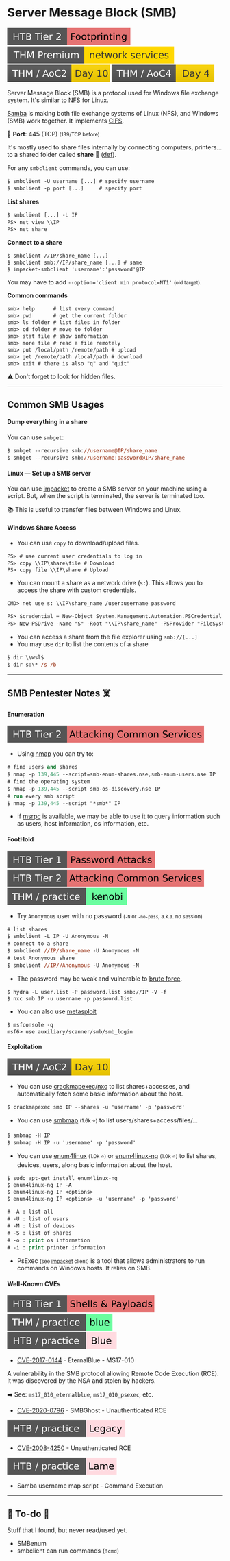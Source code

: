 # Server Message Block (SMB)

[![footprinting](../../../cybersecurity/_badges/htb/footprinting.svg)](https://academy.hackthebox.com/course/preview/footprinting)
[![networkservices](../../../cybersecurity/_badges/thmp/networkservices.svg)](https://tryhackme.com/room/networkservices)
[![adventofcyber2](../../../cybersecurity/_badges/thm/adventofcyber2/day10.svg)](https://tryhackme.com/room/adventofcyber2)
[![adventofcyber4](../../../cybersecurity/_badges/thm/adventofcyber4/day4.svg)](https://tryhackme.com/room/adventofcyber4)

<div class="row row-cols-lg-2"><div>

Server Message Block (SMB) is a protocol used for Windows file exchange system. It's similar to [NFS](/operating-systems/networking/protocols/nfs.md) for Linux.

[Samba](https://www.samba.org/) is making both file exchange systems of Linux (NFS), and Windows (SMB) work together. It implements [CIFS](/operating-systems/networking/protocols/cifs.md).

🐊️ **Port**: 445 (TCP) <small>(139/TCP before)</small>

It's mostly used to share files internally by connecting computers, printers... to a shared folder called **share** 📂 ([def](/operating-systems/windows/_knowledge/index.md#shared-folders)).


For any `smbclient` commands, you can use:

```ps
$ smbclient -U username [...] # specify username
$ smbclient -p port [...]     # specify port
```

**List shares**

```ps
$ smbclient [...] -L IP
PS> net view \\IP
PS> net share
```
</div><div>

**Connect to a share**

```shell!
$ smbclient //IP/share_name [...]
$ smbclient smb://IP/share_name [...] # same
$ impacket-smbclient 'username':'password'@IP
```

You may have to add `--option='client min protocol=NT1'` <small>(old target)</small>.

**Common commands**

```shell!
smb> help      # list every command
smb> pwd       # get the current folder
smb> ls folder # list files in folder
smb> cd folder # move to folder
smb> stat file # show information
smb> more file # read a file remotely
smb> put /local/path /remote/path # upload
smb> get /remote/path /local/path # download
smb> exit # there is also "q" and "quit"
```

⚠️ Don't forget to look for hidden files.
</div></div>

<hr class="sep-both">

## Common SMB Usages

<div class="row row-cols-lg-2"><div>

#### Dump everything in a share

You can use `smbget`:

```ps
$ smbget --recursive smb://username@IP/share_name
$ smbget --recursive smb://username:password@IP/share_name
```

#### Linux — Set up a SMB server

You can use [impacket](tools/impacket.md) to create a SMB server on your machine using a script. But, when the script is terminated, the server is terminated too.

📚 This is useful to transfer files between Windows and Linux.
</div><div>

#### Windows Share Access

* You can use `copy` to download/upload files.

```shell!
PS> # use current user credentials to log in
PS> copy \\IP\share\file # Download
PS> copy file \\IP\share # Upload
```

* You can mount a share as a network drive (`s:`). This allows you to access the share with custom credentials.

```shell!
CMD> net use s: \\IP\share_name /user:username password
```
```ps
PS> $credential = New-Object System.Management.Automation.PSCredential 'username', $(ConvertTo-SecureString 'password' -AsPlainText -Force)
PS> New-PSDrive -Name "S" -Root "\\IP\share_name" -PSProvider "FileSystem" -Credential $credential
```

* You can access a share from the file explorer using `smb://[...]`
* You may use `dir` to list the contents of a share

```ps
$ dir \\wsl$
$ dir s:\* /s /b
```
</div></div>


<hr class="sep-both">

## SMB Pentester Notes ☠️

<div class="row row-cols-lg-2"><div>

#### Enumeration

[![attacking_common_services](../../../cybersecurity/_badges/htb/attacking_common_services.svg)](https://academy.hackthebox.com/course/preview/attacking-common-services)

* Using [nmap](/cybersecurity/red-team/tools/scanners/ports/nmap.md) you can try to:

```ps
# find users and shares
$ nmap -p 139,445 --script=smb-enum-shares.nse,smb-enum-users.nse IP
# find the operating system
$ nmap -p 139,445 --script smb-os-discovery.nse IP
# run every smb script
$ nmap -p 139,445 --script "*smb*" IP
```

* If [msrpc](rpc.md) is available, we may be able to use it to query information such as users, host information, os information, etc.

#### FootHold

[![password_attacks](../../../cybersecurity/_badges/htb/password_attacks.svg)](https://academy.hackthebox.com/course/preview/password-attacks)
[![attacking_common_services](../../../cybersecurity/_badges/htb/attacking_common_services.svg)](https://academy.hackthebox.com/course/preview/attacking-common-services)
[![kenobi](../../../cybersecurity/_badges/thm-p/kenobi.svg)](https://tryhackme.com/room/kenobi)

* Try `Anonymous` user with no password <small>(`-N` or `-no-pass`, a.k.a. no session)</small>

```ps
# list shares
$ smbclient -L IP -U Anonymous -N
# connect to a share
$ smbclient //IP/share_name -U Anonymous -N
# test Anonymous share
$ smbclient //IP//Anonymous -U Anonymous -N
```

* The password may be weak and vulnerable to [brute force](/cybersecurity/red-team/s2.discovery/techniques/network/auth.md).

```shell!
$ hydra -L user.list -P password.list smb://IP -V -f
$ nxc smb IP -u username -p password.list
```

* You can also use [metasploit](/cybersecurity/red-team/tools/frameworks/metasploit/index.md)

```shell!
$ msfconsole -q
msf6> use auxiliary/scanner/smb/smb_login
```
</div><div>

#### Exploitation

[![adventofcyber2](../../../cybersecurity/_badges/thm/adventofcyber2/day10.svg)](https://tryhackme.com/room/adventofcyber2)

* You can use [crackmapexec](/cybersecurity/red-team/tools/cracking/auth/cme.md)/[nxc](/cybersecurity/red-team/tools/cracking/auth/nxc.md) to list shares+accesses, and automatically fetch some basic information about the host.

```ps
$ crackmapexec smb IP --shares -u 'username' -p 'password'
```

* You can use [smbmap](https://github.com/ShawnDEvans/smbmap) <small>(1.6k ⭐)</small> to list users/shares+access/files/...

```ps
$ smbmap -H IP
$ smbmap -H IP -u 'username' -p 'password'
```

* You can use [enum4linux](https://github.com/CiscoCXSecurity/enum4linux) <small>(1.0k ⭐)</small> or [enum4linux-ng](https://github.com/cddmp/enum4linux-ng) <small>(1.0k ⭐)</small> to list shares, devices, users, along basic information about the host.

```shell!
$ sudo apt-get install enum4linux-ng
$ enum4linux-ng IP -A
$ enum4linux-ng IP <options>
$ enum4linux-ng IP <options> -u 'username' -p 'password'
```
```ps
# -A : list all
# -U : list of users
# -M : list of devices
# -S : list of shares
# -o : print os information
# -i : print printer information
```

* PsExec <small>(see [impacket](tools/impacket.md#psexec) client)</small> is a tool that allows administrators to run commands on Windows hosts. It relies on SMB.

#### Well-Known CVEs

[![shells_and_payloads](../../../cybersecurity/_badges/htb/shells_and_payloads.svg)](https://academy.hackthebox.com/course/preview/shells--payloads)
[![blue](../../../cybersecurity/_badges/thm-p/blue.svg)](https://tryhackme.com/room/blue)
[![blue](../../../cybersecurity/_badges/htb-p/blue.svg)](https://app.hackthebox.com/machines/Blue)

* [CVE-2017-0144](https://attackerkb.com/topics/xI1y9OoEgq/cve-2017-0144-ms17-010) - EternalBlue - MS17-010

A vulnerability in the SMB protocol allowing Remote Code Execution (RCE). It was discovered by the NSA and stolen by hackers.

➡️ See: `ms17_010_eternalblue`, `ms17_010_psexec`, etc.

* [CVE-2020-0796](https://nvd.nist.gov/vuln/detail/CVE-2020-0796) - SMBGhost - Unauthenticated RCE

[![legacy](../../../cybersecurity/_badges/htb-p/legacy.svg)](https://app.hackthebox.com/machines/Legacy)

* [CVE-2008-4250](https://nvd.nist.gov/vuln/detail/CVE-2008-4250) - Unauthenticated RCE

[![lame](../../../cybersecurity/_badges/htb-p/lame.svg)](https://app.hackthebox.com/machines/Lame)

* Samba username map script - Command Execution
</div></div>

<hr class="sep-both">

## 👻 To-do 👻

Stuff that I found, but never read/used yet.

<div class="row row-cols-lg-2"><div>

* SMBenum
* smbclient can run commands (`!cmd`)
</div><div>
</div></div>